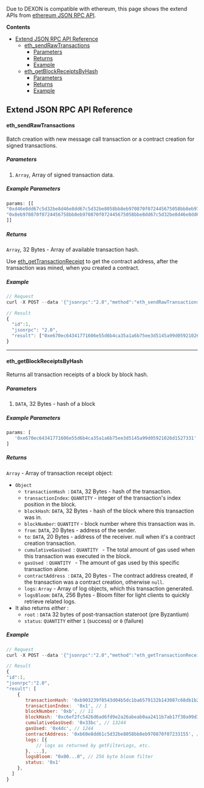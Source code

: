 Due to DEXON is compatible with ethereum, this page shows the extend APIs from [ethereum JSON RPC API](https://github.com/ethereum/wiki/wiki/JSON-RPC).

**Contents**

- [Extend JSON RPC API Reference](#extend-json-rpc-api-reference)
  - [eth_sendRawTransactions](#eth_sendRawTransactions)
    - [Parameters](#parameters)
    - [Returns](#returns)
    - [Example](#example)
  - [eth_getBlockReceiptsByHash](#eth_getBlockReceiptsByHash)
    - [Parameters](#parameters-1)
    - [Returns](#returns-1)
    - [Example](#example-1)

## Extend JSON RPC API Reference

#### eth_sendRawTransactions

Batch creation with new message call transaction or a contract creation for signed transactions.

##### Parameters

1. `Array`, Array of signed transaction data.

##### Example Parameters
```js
params: [[
"0xd46e8dd67c5d32be8d46e8dd67c5d32be8058bb8eb970870f072445675058bb8eb970870f072445675",
"0x8eb970870f0724456758bb8eb970870f072445675058bbe8dd67c5d32be8d46e8dd67c5d32d46be805",
]]
```

##### Returns

`Array`, 32 Bytes - Array of available transaction hash.

Use [eth_getTransactionReceipt](#eth_gettransactionreceipt) to get the contract address, after the transaction was mined, when you created a contract.

##### Example
```js
// Request
curl -X POST --data '{"jsonrpc":"2.0","method":"eth_sendRawTransactions","params":[{see above}],"id":1}'

// Result
{
  "id":1,
  "jsonrpc": "2.0",
  "result": ["0xe670ec64341771606e55d6b4ca35a1a6b75ee3d5145a99d05921026d1527331"]
}
```

***

#### eth_getBlockReceiptsByHash

Returns all transaction receipts of a block by block hash.

##### Parameters

1. `DATA`, 32 Bytes - hash of a block

##### Example Parameters
```js
params: [
   '0xe670ec64341771606e55d6b4ca35a1a6b75ee3d5145a99d05921026d1527331'
]
```

##### Returns

`Array` - Array of transaction receipt object:
  - `Object`
    - `transactionHash `: `DATA`, 32 Bytes - hash of the transaction.
    - `transactionIndex`: `QUANTITY` - integer of the transaction's index position in the block.
    - `blockHash`: `DATA`, 32 Bytes - hash of the block where this transaction was in.
    - `blockNumber`: `QUANTITY` - block number where this transaction was in.
    - `from`: `DATA`, 20 Bytes - address of the sender.
    - `to`: `DATA`, 20 Bytes - address of the receiver. null when it's a contract creation transaction.
    - `cumulativeGasUsed `: `QUANTITY ` - The total amount of gas used when this transaction was executed in the block.
    - `gasUsed `: `QUANTITY ` - The amount of gas used by this specific transaction alone.
    - `contractAddress `: `DATA`, 20 Bytes - The contract address created, if the transaction was a contract creation, otherwise `null`.
    - `logs`: `Array` - Array of log objects, which this transaction generated.
    - `logsBloom`: `DATA`, 256 Bytes - Bloom filter for light clients to quickly retrieve related logs.
  - It also returns _either_ :
    - `root` : `DATA` 32 bytes of post-transaction stateroot (pre Byzantium)
    - `status`: `QUANTITY` either `1` (success) or `0` (failure) 


##### Example
```js
// Request
curl -X POST --data '{"jsonrpc":"2.0","method":"eth_getTransactionReceipt","params":["0xb903239f8543d04b5dc1ba6579132b143087c68db1b2168786408fcbce568238"],"id":1}'

// Result
{
"id":1,
"jsonrpc":"2.0",
"result": [
    {
       transactionHash: '0xb903239f8543d04b5dc1ba6579132b143087c68db1b2168786408fcbce568238',
       transactionIndex:  '0x1', // 1
       blockNumber: '0xb', // 11
       blockHash: '0xc6ef2fc5426d6ad6fd9e2a26abeab0aa2411b7ab17f30a99d3cb96aed1d1055b',
       cumulativeGasUsed: '0x33bc', // 13244
       gasUsed: '0x4dc', // 1244
       contractAddress: '0xb60e8dd61c5d32be8058bb8eb970870f07233155', // or null, if none was created
       logs: [{
           // logs as returned by getFilterLogs, etc.
       }, ...],
       logsBloom: "0x00...0", // 256 byte bloom filter
       status: '0x1'
    },
  ]
}
```
